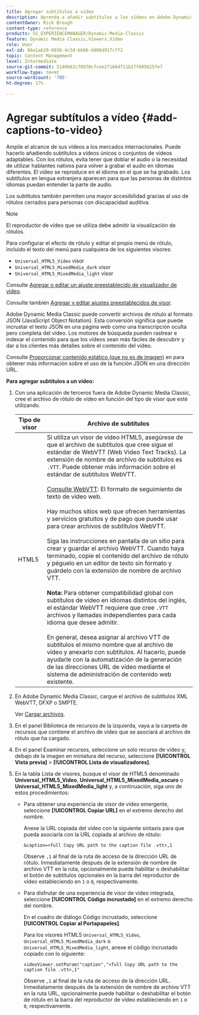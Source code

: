 ```yaml
---
title: Agregar subtítulos a vídeo
description: Aprenda a añadir subtítulos a los vídeos en Adobe Dynamic Media Classic.
contentOwner: Rick Brough
content-type: reference
products: SG_EXPERIENCEMANAGER/Dynamic-Media-Classic
feature: Dynamic Media Classic,Viewers,Video
role: User
exl-id: 66a1ab20-6036-4c3d-bb66-dd06d917c7f2
topic: Content Management
level: Intermediate
source-git-commit: 5140b62c76970cfcee271664f11b1ff605625fe7
workflow-type: tm+mt
source-wordcount: '705'
ht-degree: 17%

---
```


# Agregar subtítulos a vídeo {#add-captions-to-video}

Amplíe el alcance de sus vídeos a los mercados internacionales. Puede hacerlo añadiendo subtítulos a vídeos únicos o conjuntos de vídeos adaptables. Con los rótulos, evita tener que doblar el audio o la necesidad de utilizar hablantes nativos para volver a grabar el audio en idiomas diferentes. El vídeo se reproduce en el idioma en el que se ha grabado. Los subtítulos en lengua extranjera aparecen para que las personas de distintos idiomas puedan entender la parte de audio.

Los subtítulos también permiten una mayor accesibilidad gracias al uso de rótulos cerrados para personas con discapacidad auditiva.

>[!NOTE]
>
>El reproductor de vídeo que se utiliza debe admitir la visualización de rótulos.

Para configurar el efecto de rótulo y editar el propio menú de rótulo, incluido el texto del menú para cualquiera de los siguientes visores:

* `Universal_HTML5_Video` visor
* `Universal_HTML5_MixedMedia_dark` visor
* `Universal_HTML5_MixedMedia_light` visor

Consulte [Agregar o editar un ajuste preestablecido de visualizador de vídeo](previewing-videos-video-viewer.md#adding_or_editing_a_video_viewer_preset).

Consulte también [Agregar y editar ajustes preestablecidos de visor](application-setup.md#adding_and_editing_viewer_presets).

Adobe Dynamic Media Classic puede convertir archivos de rótulo al formato JSON (JavaScript Object Notation). Esta conversión significa que puede incrustar el texto JSON en una página web como una transcripción oculta pero completa del vídeo. Los motores de búsqueda pueden rastrear e indexar el contenido para que los vídeos sean más fáciles de descubrir y dar a los clientes más detalles sobre el contenido del vídeo.

Consulte [Proporcionar contenido estático (que no es de imagen)](https://experienceleague.adobe.com/en/docs/dynamic-media-developer-resources/image-serving-api/image-serving-api/c-serving-static-nonimage-contents#image-serving-api) en para obtener más información sobre el uso de la función JSON en una dirección URL.

**Para agregar subtítulos a un vídeo:**

1. Con una aplicación de terceros fuera de Adobe Dynamic Media Classic, cree el archivo de rótulo de vídeo en función del tipo de visor que esté utilizando.

   | Tipo de visor | Archivo de subtítulos |
   |--- |--- |
   | HTML5 | Si utiliza un visor de vídeo HTML5, asegúrese de que el archivo de subtítulos que cree sigue el estándar de WebVTT (Web Video Text Tracks). La extensión de nombre de archivo de subtítulos es `.VTT`. Puede obtener más información sobre el estándar de subtítulos WebVTT.<br><br>[Consulte WebVTT](https://w3c.github.io/webvtt/): El formato de seguimiento de texto de vídeo web. <br><br>Hay muchos sitios web que ofrecen herramientas y servicios gratuitos y de pago que puede usar para crear archivos de subtítulos WebVTT. <br><br>Siga las instrucciones en pantalla de un sitio para crear y guardar el archivo WebVTT. Cuando haya terminado, copie el contenido del archivo de rótulo y péguelo en un editor de texto sin formato y guárdelo con la extensión de nombre de archivo VTT. <br><br><b>Nota:</b> Para obtener compatibilidad global con subtítulos de vídeo en idiomas distintos del inglés, el estándar WebVTT requiere que cree `.VTT` archivos y llamadas independientes para cada idioma que desee admitir. <br><br>En general, desea asignar al archivo VTT de subtítulos el mismo nombre que al archivo de vídeo y anexarlo con subtítulos. Al hacerlo, puede ayudarle con la automatización de la generación de las direcciones URL de vídeo mediante el sistema de administración de contenido web existente. |

1. En Adobe Dynamic Media Classic, cargue el archivo de subtítulos XML WebVTT, DFXP o SMPTE.

   Ver [Cargar archivos](uploading-files.md#uploading_files).

1. En el panel Biblioteca de recursos de la izquierda, vaya a la carpeta de recursos que contiene el archivo de vídeo que se asociará al archivo de rótulo que ha cargado.
1. En el panel Examinar recursos, seleccione un solo recurso de vídeo y, debajo de la imagen en miniatura del recurso, seleccione **[!UICONTROL Vista previa]** > **[!UICONTROL Lista de visualizadores]**.
1. En la tabla Lista de visores, busque el visor de HTML5 denominado **Universal_HTML5_Video**, **Universal_HTML5_MixedMedia_oscuro** o **Universal_HTML5_MixedMedia_light** y, a continuación, siga uno de estos procedimientos:

   * Para obtener una experiencia de visor de vídeo emergente, seleccione **[!UICONTROL Copiar URL]** en el extremo derecho del nombre.

     Anexe la URL copiada del vídeo con la siguiente sintaxis para que pueda asociarla con la URL copiada al archivo de rótulo:

     `&caption=<full Copy URL path to the caption file .vtt>,1`

     Observe `,1` al final de la ruta de acceso de la dirección URL de rótulo. Inmediatamente después de la extensión de nombre de archivo VTT en la ruta, opcionalmente puede habilitar o deshabilitar el botón de subtítulos opcionales en la barra del reproductor de vídeo estableciendo en `1` o `0`, respectivamente.

   * Para disfrutar de una experiencia de visor de vídeo integrada, seleccione **[!UICONTROL Código incrustado]** en el extremo derecho del nombre.

     En el cuadro de diálogo Código incrustado, seleccione **[!UICONTROL Copiar al Portapapeles]**.

     Para los visores HTML5 `Universal_HTML5_Video`, `Universal_HTML5_MixedMedia_dark` o `Universal_HTML5_MixedMedia_light`, anexe el código incrustado copiado con lo siguiente:

     `videoViewer.setParam("caption","<full Copy URL path to the caption file .vtt>,1"`

     Observe `,1` al final de la ruta de acceso de la dirección URL. Inmediatamente después de la extensión de nombre de archivo VTT en la ruta URL, opcionalmente puede habilitar o deshabilitar el botón de rótulo en la barra del reproductor de vídeo estableciendo en `1` o `0`, respectivamente.
